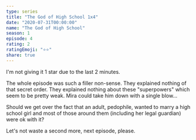 ```yaml
---
type: series
title: "The God of High School 1x4"
date: "2020-07-31T00:00:00"
name: "The God of High School"
season: 1
episode: 4
rating: 2
ratingEmoji: "⭐️⭐️"
share: true
---
```


I'm not giving it 1 star due to the last 2 minutes.

The whole episode was such a filler non-sense. They explained nothing of that secret order. They explained nothing about these "superpowers" which seem to be pretty weak. Mira could take him down with a single blow...

Should we get over the fact that an adult, pedophile, wanted to marry a high school girl and most of those around them (including her legal guardian) were ok with it?

Let's not waste a second more, next episode, please.
